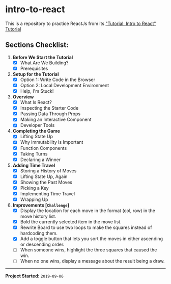# intro-to-react

This is a repository to practice ReactJs from its ["Tutorial: Intro to React" Tutorial](https://reactjs.org/tutorial/tutorial.html)

## Sections Checklist:
1. **Before We Start the Tutorial**
    - [X] What Are We Building?
    - [X] Prerequisites
2. **Setup for the Tutorial**
    - [X] Option 1: Write Code in the Browser
    - [X] Option 2: Local Development Environment
    - [X] Help, I'm Stuck!
3. **Overview**
    - [X] What Is React?
    - [X] Inspecting the Starter Code
    - [X] Passing Data Through Props
    - [X] Making an Interactive Component
    - [X] Developer Tools
4. **Completing the Game**
    - [X] Lifting State Up
    - [X] Why Immutability Is Important
    - [X] Function Components
    - [X] Taking Turns
    - [X] Declaring a Winner
5. **Adding Time Travel**
    - [X] Storing a History of Moves
    - [X] Lifting State Up, Again
    - [X] Showing the Past Moves
    - [X] Picking a Key
    - [X] Implementing Time Travel
    - [X] Wrapping Up
6. **Improvements [`Challenge`]**
    - [X] Display the location for each move in the format (col, row) in the move history list.
    - [X] Bold the currently selected item in the move list.
    - [X] Rewrite Board to use two loops to make the squares instead of hardcoding them.
    - [X] Add a toggle button that lets you sort the moves in either ascending or descending order.
    - [ ] When someone wins, highlight the three squares that caused the win.
    - [ ] When no one wins, display a message about the result being a draw.

---
**Project Started:** `2019-09-06`
